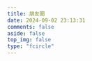 ```yaml
---
title: 朋友圈
date: 2024-09-02 23:13:31
comments: false
aside: false
top_img: false
type: "fcircle"
---
```

